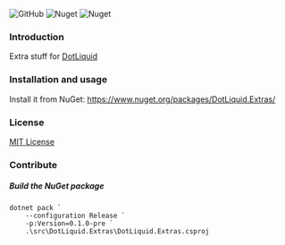 ![GitHub](https://img.shields.io/github/license/gimmi/DotLiquid.Extras) ![Nuget](https://img.shields.io/nuget/v/DotLiquid.Extras) ![Nuget](https://img.shields.io/nuget/dt/DotLiquid.Extras)

### Introduction

Extra stuff for [DotLiquid](http://dotliquidmarkup.org/)

### Installation and usage

Install it from NuGet: https://www.nuget.org/packages/DotLiquid.Extras/

### License

[MIT License](LICENSE)

### Contribute

##### Build the NuGet package

```
dotnet pack `
    --configuration Release `
    -p:Version=0.1.0-pre `
    .\src\DotLiquid.Extras\DotLiquid.Extras.csproj
```
